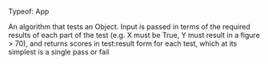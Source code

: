 Typeof: App

An algorithm that tests an Object.  Input is passed in terms of the required results of each part of the test (e.g. X must be True, Y must result in a figure > 70), and returns scores in test:result form for each test, which at its simplest is a single pass or fail 
